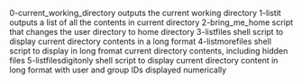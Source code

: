 0-current_working_directory outputs the current working directory
1-listit outputs a list of all the contents in current directory
2-bring_me_home script that changes the user directory to home directory
3-listfiles shell script to display current directory contents in a long format
4-listmorefiles shell script to display in long fromat current directory contents, including hidden files
5-listfilesdigitonly shell script to display current directory content in long format with user and group IDs displayed numerically
